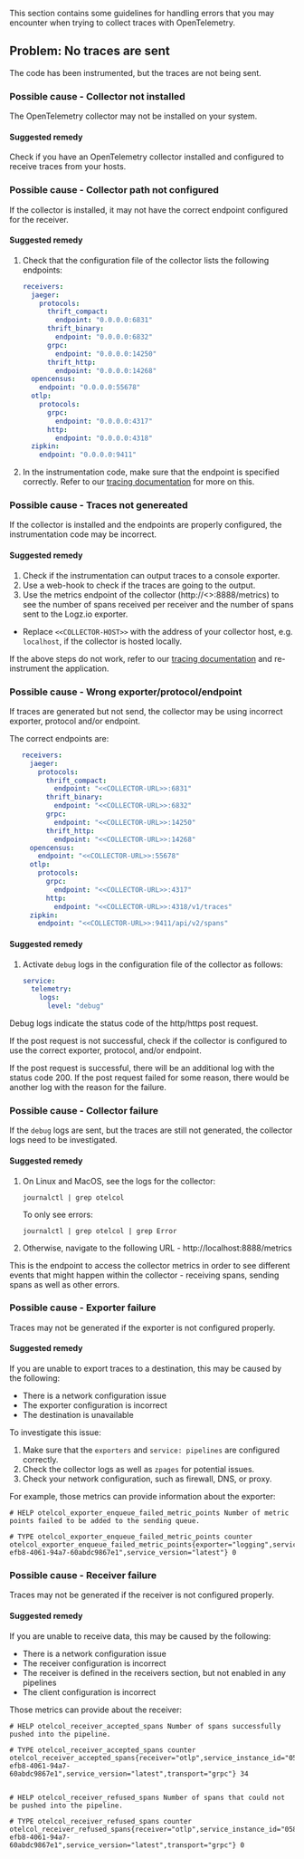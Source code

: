 This section contains some guidelines for handling errors that you may encounter when trying to collect traces with OpenTelemetry.

## Problem: No traces are sent

The code has been instrumented, but the traces are not being sent.

### Possible cause - Collector not installed

The OpenTelemetry collector may not be installed on your system.

#### Suggested remedy

Check if you have an OpenTelemetry collector installed and configured to receive traces from your hosts.


### Possible cause - Collector path not configured

If the collector is installed, it may not have the correct endpoint configured for the receiver.

#### Suggested remedy

1. Check that the configuration file of the collector lists the following endpoints:

   ```yaml
   receivers:
     jaeger:
       protocols:
         thrift_compact:
           endpoint: "0.0.0.0:6831"
         thrift_binary:
           endpoint: "0.0.0.0:6832"
         grpc:
           endpoint: "0.0.0.0:14250"
         thrift_http:
           endpoint: "0.0.0.0:14268"
     opencensus:
       endpoint: "0.0.0.0:55678"
     otlp:
       protocols:
         grpc:
           endpoint: "0.0.0.0:4317"
         http:
           endpoint: "0.0.0.0:4318"
     zipkin:
       endpoint: "0.0.0.0:9411"
   ```

2. In the instrumentation code, make sure that the endpoint is specified correctly. Refer to our [tracing documentation](https://app.logz.io/#/dashboard/send-your-data/collection?tag=all&collection=tracing-sources) for more on this.


### Possible cause - Traces not genereated

If the collector is installed and the endpoints are properly configured, the instrumentation code may be incorrect.


#### Suggested remedy


1. Check if the instrumentation can output traces to a console exporter.
2. Use a web-hook to check if the traces are going to the output.
3. Use the metrics endpoint of the collector (http://<<COLLECTOR-HOST>>:8888/metrics) to see the number of spans received per receiver and the number of spans sent to the Logz.io exporter.

* Replace `<<COLLECTOR-HOST>>` with the address of your collector host, e.g. `localhost`, if the collector is hosted locally.

If the above steps do not work, refer to our [tracing documentation](https://app.logz.io/#/dashboard/send-your-data/collection?tag=all&collection=tracing-sources) and re-instrument the application.


### Possible cause - Wrong exporter/protocol/endpoint

If traces are generated but not send, the collector may be using incorrect exporter, protocol and/or endpoint.

The correct endpoints are:

```yaml
   receivers:
     jaeger:
       protocols:
         thrift_compact:
           endpoint: "<<COLLECTOR-URL>>:6831"
         thrift_binary:
           endpoint: "<<COLLECTOR-URL>>:6832"
         grpc:
           endpoint: "<<COLLECTOR-URL>>:14250"
         thrift_http:
           endpoint: "<<COLLECTOR-URL>>:14268"
     opencensus:
       endpoint: "<<COLLECTOR-URL>>:55678"
     otlp:
       protocols:
         grpc:
           endpoint: "<<COLLECTOR-URL>>:4317"
         http:
           endpoint: "<<COLLECTOR-URL>>:4318/v1/traces"
     zipkin:
       endpoint: "<<COLLECTOR-URL>>:9411/api/v2/spans"
```

#### Suggested remedy

1. Activate `debug` logs in the configuration file of the collector as follows:

   ```yaml
   service:
     telemetry:
       logs:
         level: "debug"
   ```

Debug logs indicate the status code of the http/https post request.

If the post request is not successful, check if the collector is configured to use the correct exporter, protocol, and/or endpoint.

If the post request is successful, there will be an additional log with the status code 200. If the post request failed for some reason, there would be another log with the reason for the failure.


### Possible cause - Collector failure

If the `debug` logs are sent, but the traces are still not generated, the collector logs need to be investigated.

#### Suggested remedy

1. On Linux and MacOS, see the logs for the collector:

   ```shell
   journalctl | grep otelcol
   ```

   To only see errors:

   ```shell
   journalctl | grep otelcol | grep Error
   ```

2. Otherwise, navigate to the following URL - http://localhost:8888/metrics

This is the endpoint to access the collector metrics in order to see different events that might happen within the collector - receiving spans, sending spans as well as other errors.

### Possible cause - Exporter failure

Traces may not be generated if the exporter is not configured properly.

#### Suggested remedy

If you are unable to export traces to a destination, this may be caused by the following:

* There is a network configuration issue
* The exporter configuration is incorrect
* The destination is unavailable

To investigate this issue:

1. Make sure that the `exporters` and `service: pipelines` are configured correctly.
2. Check the collector logs as well as `zpages` for potential issues.
3. Check your network configuration, such as firewall, DNS, or proxy.

For example, those metrics can provide information about the exporter:

```shell
# HELP otelcol_exporter_enqueue_failed_metric_points Number of metric points failed to be added to the sending queue.

# TYPE otelcol_exporter_enqueue_failed_metric_points counter
otelcol_exporter_enqueue_failed_metric_points{exporter="logging",service_instance_id="0582dab5-efb8-4061-94a7-60abdc9867e1",service_version="latest"} 0
```


### Possible cause - Receiver failure

Traces may not be generated if the receiver is not configured properly.


#### Suggested remedy

If you are unable to receive data, this may be caused by the following:

* There is a network configuration issue
* The receiver configuration is incorrect
* The receiver is defined in the receivers section, but not enabled in any pipelines
* The client configuration is incorrect


Those metrics can provide about the receiver:

```shell
# HELP otelcol_receiver_accepted_spans Number of spans successfully pushed into the pipeline.

# TYPE otelcol_receiver_accepted_spans counter
otelcol_receiver_accepted_spans{receiver="otlp",service_instance_id="0582dab5-efb8-4061-94a7-60abdc9867e1",service_version="latest",transport="grpc"} 34


# HELP otelcol_receiver_refused_spans Number of spans that could not be pushed into the pipeline.

# TYPE otelcol_receiver_refused_spans counter
otelcol_receiver_refused_spans{receiver="otlp",service_instance_id="0582dab5-efb8-4061-94a7-60abdc9867e1",service_version="latest",transport="grpc"} 0
```
